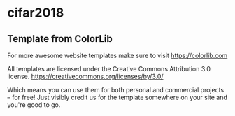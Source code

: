 # cifar2018


## Template from ColorLib

For more awesome website templates make sure to visit https://colorlib.com

All templates are licensed under the Creative Commons Attribution 3.0 license. https://creativecommons.org/licenses/by/3.0/

Which means you can use them for both personal and commercial projects – for free! Just visibly credit us for the template somewhere on your site and you're good to go.
